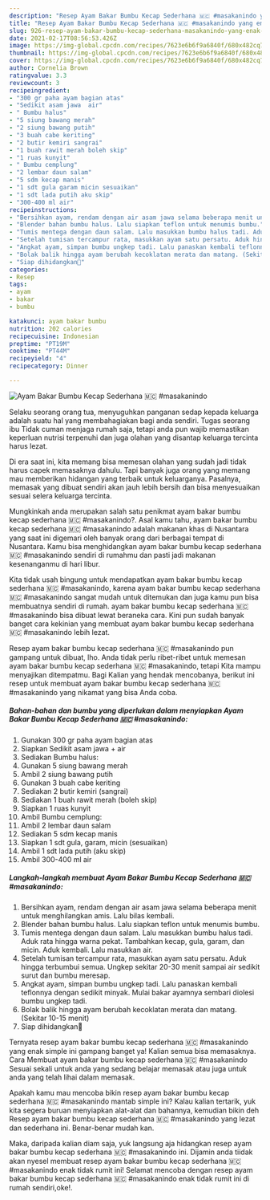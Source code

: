 ```yaml
---
description: "Resep Ayam Bakar Bumbu Kecap Sederhana 🇲🇨 #masakanindo yang enak Untuk Jualan"
title: "Resep Ayam Bakar Bumbu Kecap Sederhana 🇲🇨 #masakanindo yang enak Untuk Jualan"
slug: 926-resep-ayam-bakar-bumbu-kecap-sederhana-masakanindo-yang-enak-untuk-jualan
date: 2021-02-17T08:56:53.426Z
image: https://img-global.cpcdn.com/recipes/7623e6b6f9a6840f/680x482cq70/ayam-bakar-bumbu-kecap-sederhana-🇲🇨-masakanindo-foto-resep-utama.jpg
thumbnail: https://img-global.cpcdn.com/recipes/7623e6b6f9a6840f/680x482cq70/ayam-bakar-bumbu-kecap-sederhana-🇲🇨-masakanindo-foto-resep-utama.jpg
cover: https://img-global.cpcdn.com/recipes/7623e6b6f9a6840f/680x482cq70/ayam-bakar-bumbu-kecap-sederhana-🇲🇨-masakanindo-foto-resep-utama.jpg
author: Cornelia Brown
ratingvalue: 3.3
reviewcount: 3
recipeingredient:
- "300 gr paha ayam bagian atas"
- "Sedikit asam jawa  air"
- " Bumbu halus"
- "5 siung bawang merah"
- "2 siung bawang putih"
- "3 buah cabe keriting"
- "2 butir kemiri sangrai"
- "1 buah rawit merah boleh skip"
- "1 ruas kunyit"
- " Bumbu cemplung"
- "2 lembar daun salam"
- "5 sdm kecap manis"
- "1 sdt gula garam micin sesuaikan"
- "1 sdt lada putih aku skip"
- "300-400 ml air"
recipeinstructions:
- "Bersihkan ayam, rendam dengan air asam jawa selama beberapa menit untuk menghilangkan amis. Lalu bilas kembali."
- "Blender bahan bumbu halus. Lalu siapkan teflon untuk menumis bumbu."
- "Tumis mentega dengan daun salam. Lalu masukkan bumbu halus tadi. Aduk rata hingga warna pekat. Tambahkan kecap, gula, garam, dan micin. Aduk kembali. Lalu masukkan air."
- "Setelah tumisan tercampur rata, masukkan ayam satu persatu. Aduk hingga terbumbui semua. Ungkep sekitar 20-30 menit sampai air sedikit surut dan bumbu meresap."
- "Angkat ayam, simpan bumbu ungkep tadi. Lalu panaskan kembali teflonnya dengan sedikit minyak. Mulai bakar ayamnya sembari diolesi bumbu ungkep tadi."
- "Bolak balik hingga ayam berubah kecoklatan merata dan matang. (Sekitar 10-15 menit)"
- "Siap dihidangkan🥰"
categories:
- Resep
tags:
- ayam
- bakar
- bumbu

katakunci: ayam bakar bumbu 
nutrition: 202 calories
recipecuisine: Indonesian
preptime: "PT19M"
cooktime: "PT44M"
recipeyield: "4"
recipecategory: Dinner

---
```



![Ayam Bakar Bumbu Kecap Sederhana 🇲🇨 #masakanindo](https://img-global.cpcdn.com/recipes/7623e6b6f9a6840f/680x482cq70/ayam-bakar-bumbu-kecap-sederhana-🇲🇨-masakanindo-foto-resep-utama.jpg)

Selaku seorang orang tua, menyuguhkan panganan sedap kepada keluarga adalah suatu hal yang membahagiakan bagi anda sendiri. Tugas seorang ibu Tidak cuman menjaga rumah saja, tetapi anda pun wajib memastikan keperluan nutrisi terpenuhi dan juga olahan yang disantap keluarga tercinta harus lezat.

Di era  saat ini, kita memang bisa memesan olahan yang sudah jadi tidak harus capek memasaknya dahulu. Tapi banyak juga orang yang memang mau memberikan hidangan yang terbaik untuk keluarganya. Pasalnya, memasak yang dibuat sendiri akan jauh lebih bersih dan bisa menyesuaikan sesuai selera keluarga tercinta. 



Mungkinkah anda merupakan salah satu penikmat ayam bakar bumbu kecap sederhana 🇲🇨 #masakanindo?. Asal kamu tahu, ayam bakar bumbu kecap sederhana 🇲🇨 #masakanindo adalah makanan khas di Nusantara yang saat ini digemari oleh banyak orang dari berbagai tempat di Nusantara. Kamu bisa menghidangkan ayam bakar bumbu kecap sederhana 🇲🇨 #masakanindo sendiri di rumahmu dan pasti jadi makanan kesenanganmu di hari libur.

Kita tidak usah bingung untuk mendapatkan ayam bakar bumbu kecap sederhana 🇲🇨 #masakanindo, karena ayam bakar bumbu kecap sederhana 🇲🇨 #masakanindo sangat mudah untuk ditemukan dan juga kamu pun bisa membuatnya sendiri di rumah. ayam bakar bumbu kecap sederhana 🇲🇨 #masakanindo bisa dibuat lewat beraneka cara. Kini pun sudah banyak banget cara kekinian yang membuat ayam bakar bumbu kecap sederhana 🇲🇨 #masakanindo lebih lezat.

Resep ayam bakar bumbu kecap sederhana 🇲🇨 #masakanindo pun gampang untuk dibuat, lho. Anda tidak perlu ribet-ribet untuk memesan ayam bakar bumbu kecap sederhana 🇲🇨 #masakanindo, tetapi Kita mampu menyajikan ditempatmu. Bagi Kalian yang hendak mencobanya, berikut ini resep untuk membuat ayam bakar bumbu kecap sederhana 🇲🇨 #masakanindo yang nikamat yang bisa Anda coba.

<!--inarticleads1-->

##### Bahan-bahan dan bumbu yang diperlukan dalam menyiapkan Ayam Bakar Bumbu Kecap Sederhana 🇲🇨 #masakanindo:

1. Gunakan 300 gr paha ayam bagian atas
1. Siapkan Sedikit asam jawa + air
1. Sediakan  Bumbu halus:
1. Gunakan 5 siung bawang merah
1. Ambil 2 siung bawang putih
1. Gunakan 3 buah cabe keriting
1. Sediakan 2 butir kemiri (sangrai)
1. Sediakan 1 buah rawit merah (boleh skip)
1. Siapkan 1 ruas kunyit
1. Ambil  Bumbu cemplung:
1. Ambil 2 lembar daun salam
1. Sediakan 5 sdm kecap manis
1. Siapkan 1 sdt gula, garam, micin (sesuaikan)
1. Ambil 1 sdt lada putih (aku skip)
1. Ambil 300-400 ml air




<!--inarticleads2-->

##### Langkah-langkah membuat Ayam Bakar Bumbu Kecap Sederhana 🇲🇨 #masakanindo:

1. Bersihkan ayam, rendam dengan air asam jawa selama beberapa menit untuk menghilangkan amis. Lalu bilas kembali.
1. Blender bahan bumbu halus. Lalu siapkan teflon untuk menumis bumbu.
1. Tumis mentega dengan daun salam. Lalu masukkan bumbu halus tadi. Aduk rata hingga warna pekat. Tambahkan kecap, gula, garam, dan micin. Aduk kembali. Lalu masukkan air.
1. Setelah tumisan tercampur rata, masukkan ayam satu persatu. Aduk hingga terbumbui semua. Ungkep sekitar 20-30 menit sampai air sedikit surut dan bumbu meresap.
1. Angkat ayam, simpan bumbu ungkep tadi. Lalu panaskan kembali teflonnya dengan sedikit minyak. Mulai bakar ayamnya sembari diolesi bumbu ungkep tadi.
1. Bolak balik hingga ayam berubah kecoklatan merata dan matang. (Sekitar 10-15 menit)
1. Siap dihidangkan🥰




Ternyata resep ayam bakar bumbu kecap sederhana 🇲🇨 #masakanindo yang enak simple ini gampang banget ya! Kalian semua bisa memasaknya. Cara Membuat ayam bakar bumbu kecap sederhana 🇲🇨 #masakanindo Sesuai sekali untuk anda yang sedang belajar memasak atau juga untuk anda yang telah lihai dalam memasak.

Apakah kamu mau mencoba bikin resep ayam bakar bumbu kecap sederhana 🇲🇨 #masakanindo mantab simple ini? Kalau kalian tertarik, yuk kita segera buruan menyiapkan alat-alat dan bahannya, kemudian bikin deh Resep ayam bakar bumbu kecap sederhana 🇲🇨 #masakanindo yang lezat dan sederhana ini. Benar-benar mudah kan. 

Maka, daripada kalian diam saja, yuk langsung aja hidangkan resep ayam bakar bumbu kecap sederhana 🇲🇨 #masakanindo ini. Dijamin anda tiidak akan nyesel membuat resep ayam bakar bumbu kecap sederhana 🇲🇨 #masakanindo enak tidak rumit ini! Selamat mencoba dengan resep ayam bakar bumbu kecap sederhana 🇲🇨 #masakanindo enak tidak rumit ini di rumah sendiri,oke!.

